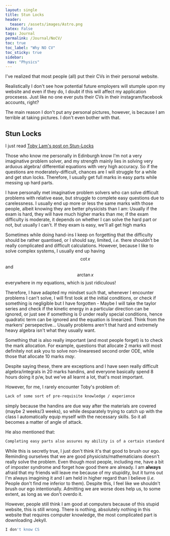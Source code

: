 ```yaml
---
layout: single
title: Stun Locks
header:
  teaser: /assets/images/Astro.png
katex: False
tags: Journal
permalink: /Journal/NoCV/
toc: true
toc_label: "Why NO CV"
toc_sticky: true
sidebar:
 nav: "Physics"
---
```


I've realized that most people (all) put their CVs in their personal website. 

Realistically I don't see how potential future employers will stumple upon my website and even if they do, I doubt if this will affect my application procesess. Just like no one ever puts their CVs in their instagram/facebook accounts, right?

The main reason I don't put any personal pictures, however, is because I am terrible at taking pictures. I don't even bother with that. 


## Stun Locks

I just read [Toby Lam's post on Stun-Locks](https://tobylam.xyz/2023/01/11/stunlock.html)

Those who know me personally in Edinburgh know I'm not a very imaginative problem solver, and my strength mainly lies in solving very arduous algebra/ differential equations with very high accuracy. So if the questions are moderately-difficult, chances are I will struggle for a while and get stun locks. Therefore, I usually get full marks in easy parts while messing up hard parts. 

I have personally met imaginative problem solvers who can solve difficult problems with relative ease, but struggle to complete easy questions due to carelessness. I usually end up more or less the same marks with those people, albeit knowing they are better physicists than I am: Usually if the exam is hard, they will have much higher marks than me; if the exam difficulty is moderate, it depends on whether I can solve the hard part or not, but usually I can't. If they exam is easy, we'll all get high marks

Sometimes while doing hand-ins I keep on forgetting that the difficulty should be rather quantised, or I should say, limited, *i.e.* there shouldn't be really complicated and difficult calculations. However, because I like to solve complex systems, I usually end up having $$\cot x$$ and $$\arctan x$$ everywhere in my equations, which is just ridiculous!

Therefore, I have adapted my mindset such that, whenever I encounter problems I can't solve, I will first look at the initial conditions, or check if something is negligible but I have forgotten - Maybe I will take the taylor series and check if the kinetic energy in a particular direction can be ignored, or just see if something is 0 under really special conditions, hence quadratic term can be ignored and the equation is linearized. Think from the markers' persepective... Usually problems aren't that hard and extremely heavy algebra isn't what they usually want. 

Something that is also really important (and most people forget) is to check the mark allocation. For example, questions that allocate 2 marks will most definitely not ask you to solve non-linearesed second order ODE, while those that allocate 10 marks *may*. 

Despite saying these, there are exceptions and I have seen really difficult algebra/integrals in 20 marks handins, and everyone basically spend 8 hours doing it p/w, but we've all learnt a lot, that's most important. 

However, for me, I rarely encounter Toby's problem of:
```bash
Lack of some sort of pre-requisite knowledge / experience
```
simply because the handins are due way after the materials are covered (maybe 2 weeks/3 weeks), so while desparately trying to catch up with the class I automatically equip myself with the necessary skills. So it all becomes a matter of angle of attack.

He also mentioned that:

```bash
Completing easy parts also assures my ability is of a certain standard at least.
```

While this is secretly true, I just don't think it's that good to brush our ego. Reminding ourselves that we are good physicists/mathematicians doesn't really solve the problem. Even though most people, including me, have a bit of imposter syndrome and forget how good there are already. I am **always** afraid that my friends will leave me because of my stupidity, but it turns out I'm always imagining it and I am held in higher regard than I believe (*i.e.* People don't find me inferior to them). Despite this, I feel like we shouldn't brush our ego intentionally. Admitting we are worse does help us, to some extent, as long as we don't overdo it. 

However, people still think I am good at computers because of this stupid website, this is still wrong. There is nothing, absolutely nothing in this website that requires computer knowledge, the most complicated part is downloading Jekyll.

```bash
I don't know CS
```






